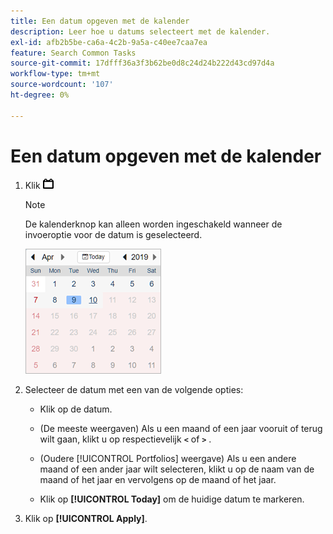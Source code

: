 ```yaml
---
title: Een datum opgeven met de kalender
description: Leer hoe u datums selecteert met de kalender.
exl-id: afb2b5be-ca6a-4c2b-9a5a-c40ee7caa7ea
feature: Search Common Tasks
source-git-commit: 17dfff36a3f3b62be0d8c24d24b222d43cd97d4a
workflow-type: tm+mt
source-wordcount: '107'
ht-degree: 0%

---
```


# Een datum opgeven met de kalender

1. Klik ![ knoop van de Kalender 1} knoop van de Kalender ](/help/search-social-commerce/assets/calendar-date-range.png " om de kalender te openen.")

   >[!NOTE]
   >
   >De kalenderknop kan alleen worden ingeschakeld wanneer de invoeroptie voor de datum is geselecteerd.

   ![ Geopende kalender ](/help/search-social-commerce/assets/calendar-full.png " Geopende kalender ")

1. Selecteer de datum met een van de volgende opties:

   * Klik op de datum.

   * (De meeste weergaven) Als u een maand of een jaar vooruit of terug wilt gaan, klikt u op respectievelijk **`<`** of **`>`** .

   * (Oudere [!UICONTROL Portfolios] weergave) Als u een andere maand of een ander jaar wilt selecteren, klikt u op de naam van de maand of het jaar en vervolgens op de maand of het jaar.

   * Klik op **[!UICONTROL Today]** om de huidige datum te markeren.

1. Klik op **[!UICONTROL Apply]**.
